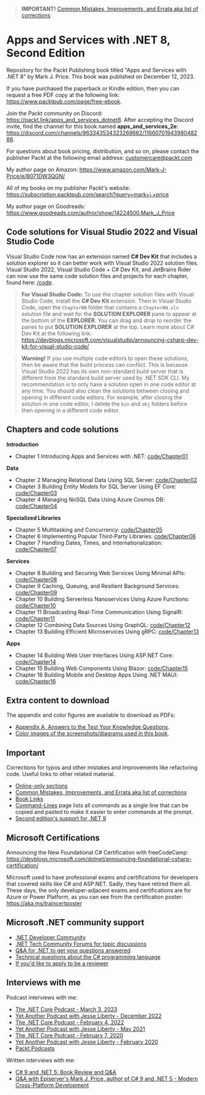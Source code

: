 > **IMPORTANT!** [Common Mistakes, Improvements, and Errata aka list of corrections](docs/errata/README.md)

# Apps and Services with .NET 8, Second Edition

Repository for the Packt Publishing book titled "Apps and Services with .NET 8" by Mark J. Price. This book was published on December 12, 2023.

If you have purchased the paperback or Kindle edition, then you can request a free PDF copy at the following link: https://www.packtpub.com/page/free-ebook.

Join the Packt community on Discord: https://packt.link/apps_and_services_dotnet8. After accepting the Discord invite, find the channel for this book named **apps_and_services_2e**: https://discord.com/channels/963343534323269662/1166070194398048286.

For questions about book pricing, distribution, and so on, please contact the publisher Packt at the following email address: customercare@packt.com

My author page on Amazon: https://www.amazon.com/Mark-J-Price/e/B071DW3QGN/ 

All of my books on my publisher Packt's website: https://subscription.packtpub.com/search?query=mark+j.+price

My author page on Goodreads: https://www.goodreads.com/author/show/14224500.Mark_J_Price

## Code solutions for Visual Studio 2022 and Visual Studio Code

Visual Studio Code now has an extension named **C# Dev Kit** that includes a solution explorer so it can better work with Visual Studio 2022 solution files. Visual Studio 2022, Visual Studio Code + C# Dev Kit, and JetBrains Rider can now use the same code solution files and projects for each chapter, found here: [/code](/code). 

> **For Visual Studio Code:** To use the chapter solution files with Visual Studio Code, install the **C# Dev Kit** extension. Then in Visual Studio Code, open the `ChapterNN` folder that contains a `ChapterNN.sln` solution file and wait for the **SOLUTION EXPLORER** pane to appear at the bottom of the **EXPLORER**. You can drag and drop to reorder the panes to put **SOLUTION EXPLORER** at the top. Learn more about C# Dev Kit at the following link: https://devblogs.microsoft.com/visualstudio/announcing-csharp-dev-kit-for-visual-studio-code/

> **Warning!** If you use multiple code editors to open these solutions, then be aware that the build process can conflict. This is because Visual Studio 2022 has its own non-standard build server that is different from the standard build server used by .NET SDK CLI. My recommendation is to only have a solution open in one code editor at any time. You should also clean the solutions between closing and opening in different code editors. For example, after closing the solution in one code editor, I delete the `bin` and `obj` folders before then opening in a different code editor.

## Chapters and code solutions

**Introduction**
- Chapter 1 Introducing Apps and Services with .NET: [code/Chapter01](code/Chapter01)

**Data**
- Chapter 2 Managing Relational Data Using SQL Server: [code/Chapter02](code/Chapter02)
- Chapter 3 Building Entity Models for SQL Server Using EF Core: [code/Chapter03](code/Chapter03)
- Chapter 4 Managing NoSQL Data Using Azure Cosmos DB: [code/Chapter04](code/Chapter04)

**Specialized Libraries**
- Chapter 5 Multitasking and Concurrency: [code/Chapter05](code/Chapter05)
- Chapter 6 Implementing Popular Third-Party Libraries: [code/Chapter06](code/Chapter06)
- Chapter 7 Handling Dates, Times, and Internationalization: [code/Chapter07](code/Chapter07)

**Services**
- Chapter 8 Building and Securing Web Services Using Minimal APIs: [code/Chapter08](code/Chapter08)
- Chapter 9 Caching, Queuing, and Resilient Background Services: [code/Chapter09](code/Chapter09)
- Chapter 10 Building Serverless Nanoservices Using Azure Functions: [code/Chapter10](code/Chapter10)
- Chapter 11 Broadcasting Real-Time Communication Using SignalR: [code/Chapter11](code/Chapter11)
- Chapter 12 Combining Data Sources Using GraphQL: [code/Chapter12](code/Chapter12)
- Chapter 13 Building Efficient Microservices Using gRPC: [code/Chapter13](code/Chapter13)

**Apps**
- Chapter 14 Building Web User Interfaces Using ASP.NET Core: [code/Chapter14](code/Chapter14)
- Chapter 15 Building Web Components Using Blazor: [code/Chapter15](code/Chapter15)
- Chapter 16 Building Mobile and Desktop Apps Using .NET MAUI: [code/Chapter16](code/Chapter16)

## Extra content to download

The appendix and color figures are available to download as PDFs:

- [Appendix A, Answers to the Test Your Knowledge Questions](docs/B19587_Appendix.pdf).
- [Color images of the screenshots/diagrams used in this book](https://packt.link/gbp/9781837637133).

## Important
Corrections for typos and other mistakes and improvements like refactoring code. Useful links to other related material. 
- [Online-only sections](docs/README.md)
- [Common Mistakes, Improvements, and Errata aka list of corrections](docs/errata/README.md)
- [Book Links](docs/book-links.md)
- [Command-Lines](docs/command-lines.md) page lists all commands as a single line that can be copied and pasted to make it easier to enter commands at the prompt.
- [Second edition's support for .NET 9](docs/dotnet9.md)

## Microsoft Certifications
Announcing the New Foundational C# Certification with freeCodeCamp:
https://devblogs.microsoft.com/dotnet/announcing-foundational-csharp-certification/

Microsoft used to have professional exams and certifications for developers that covered skills like C# and ASP.NET. Sadly, they have retired them all. These days, the only developer-adjacent exams and certifications are for Azure or Power Platform, as you can see from the certification poster: https://aka.ms/traincertposter

## Microsoft .NET community support
- [.NET Developer Community](https://dotnet.microsoft.com/platform/community)
- [.NET Tech Community Forums for topic discussions](https://techcommunity.microsoft.com/t5/net/ct-p/dotnet)
- [Q&A for .NET to get your questions answered](https://docs.microsoft.com/en-us/answers/products/dotnet)
- [Technical questions about the C# programming language](https://docs.microsoft.com/en-us/answers/topics/dotnet-csharp.html)
- [If you'd like to apply to be a reviewer](https://authors.packtpub.com/reviewers/)

## Interviews with me
Podcast interviews with me:
- [The .NET Core Podcast - March 3, 2023](https://dotnetcore.show/episode-117-our-perspectives-on-the-future-of-net-with-mark-j-price/)
- [Yet Another Podcast with Jesse Liberty - December 2022](https://jesseliberty.com/2022/12/10/mark-price-on-c-11-fixed/)
- [The .NET Core Podcast - February 4, 2022](https://dotnetcore.show/episode-91-c-sharp-10-and-dotnet-6-with-mark-j-price/)
- [Yet Another Podcast with Jesse Liberty - May 2021](http://jesseliberty.com/2021/05/16/mark-price-on-c9-and-net-6/)
- [The .NET Core Podcast - February 7, 2020](https://dotnetcore.show/episode-44-learning-net-core-with-mark-j-price/)
- [Yet Another Podcast with Jesse Liberty - February 2020](http://jesseliberty.com/2020/02/23/mark-price-c-net-core/)
- [Packt Podcasts](https://soundcloud.com/packt-podcasts/csharp-8-dotnet-core-3-the-evolution-of-the-microsoft-ecosystem)

Written interviews with me:
- [C# 9 and .NET 5: Book Review and Q&A](https://www.infoq.com/articles/book-interview-mark-price/?itm_source=infoq&itm_campaign=user_page&itm_medium=link)
- [Q&A with Episerver's Mark J. Price, author of C# 9 and .NET 5 - Modern Cross-Platform Development](https://www.episerver.com/articles/q-and-a-with-mark-price)
